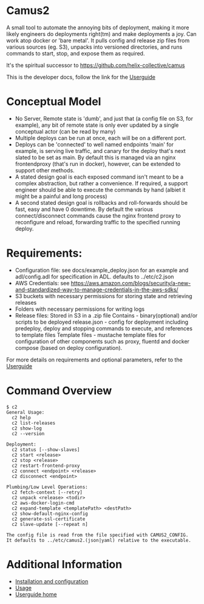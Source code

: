# Camus2

A small tool to automate the annoying bits of deployment, making it more likely engineers do deployments right(tm)
and make deployments a joy. Can work atop docker or 'bare metal'. It pulls config and release zip files from
various sources (eg. S3), unpacks into versioned directories, and runs commands to start, stop, and expose
them as required.

It's the spiritual successor to https://github.com/helix-collective/camus

This is the developer docs, follow the link for the [Userguide](https://helix-collective.github.io/hx-deploy-tool/docs/index.html)

# Conceptual Model

  - No Server, Remote state is 'dumb', and just that (a config file on S3, for example), any bit of remote state
    is only ever updated by a single conceptual actor (can be read by many)
  - Multiple deploys can be run at once, each will be on a different port.
  - Deploys can be 'connected' to well named endpoints 'main' for example, is serving live traffic, and canary for the   deploy that's next slated to be set as main. By default this is managed via an nginx frontendproxy (that's run in docker), however, can be extended to support other methods.
  - A stated design goal is each exposed command isn't meant to be a complex abstraction, but rather a convenience. If required, a support engineer should be able to execute the commands by hand (albiet it might be a painful and long process)
  - A second stated design goal is rollbacks and roll-forwards should be fast, easy and have 0 downtime. By default the various connect/disconnect commands cause the nginx frontend proxy to reconfigure and reload, forwarding traffic to the specified running deploy.

# Requirements:
 - Configuration file: see docs/example_deploy.json for an example and adl/config.adl for specification in ADL. defaults to ../etc/c2.json
 - AWS Credentials: see https://aws.amazon.com/blogs/security/a-new-and-standardized-way-to-manage-credentials-in-the-aws-sdks/ 
 - S3 buckets with necessary permissions for storing state and retrieving releases
 - Folders with necessary permissions for writing logs
 -  Release files:
    Stored in S3 in a .zip file
    Contains - binary(optional) and/or scripts to be deployed
    release.json - config for deployment including predeploy, deploy and stopping commands to execute, and references to template files 
    Template files - mustache template files for configuration of other components such as proxy, fluentd and docker compose (based on deploy configuration).

For more details on requirements and optional parameters, refer to the [Userguide](https://helix-collective.github.io/hx-deploy-tool/docs/index.html)

# Command Overview

```
$ c2
General Usage:
  c2 help
  c2 list-releases
  c2 show-log
  c2 --version

Deployment:
  c2 status [--show-slaves]
  c2 start <release>
  c2 stop <release>
  c2 restart-frontend-proxy
  c2 connect <endpoint> <release>
  c2 disconnect <endpoint>

Plumbing/Low Level Operations:
  c2 fetch-context [--retry]
  c2 unpack <release> <todir>
  c2 aws-docker-login-cmd
  c2 expand-template <templatePath> <destPath>
  c2 show-default-nginx-config
  c2 generate-ssl-certificate
  c2 slave-update [--repeat n]

The config file is read from the file specified with CAMUS2_CONFIG.
It defaults to ../etc/camus2.(json|yaml) relative to the executable.
```

# Additional Information

- [Installation and configuration](/helix-collective/devdocs/installation.md)
- [Usage](/helix-collective/devdocs/help.md)
- [Userguide home](https://helix-collective.github.io/hx-deploy-tool/docs/index.html)
